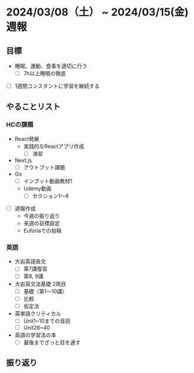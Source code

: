 # 2024/03/08（土） ~ 2024/03/15(金) 週報

## 目標

- 睡眠、運動、食事を適切に行う
  - [ ] 7h以上睡眠の徹底
- [ ] 1週間コンスタントに学習を継続する

## やることリスト

### HCの課題

- React発展
  - 実践的なReactアプリ作成
    - [ ] 演習
- Next.js
  - [ ] アウトプット課題
- Go
  - [ ] インプット動画教材1
  - Udemy動画
    - [ ] セクション1〜8

- [ ] 週報作成
  - 今週の振り返り
  - 来週の目標設定
  - Euforiaでの投稿

### 英語

- 大岩英語長文
  - [ ] 第7講復習
  - [ ] 第8, 9講
- 大岩英文法基礎 2周目
  - [ ] 基礎（第1〜10講）
  - [ ] 比較
  - [ ] 仮定法
- 英単語クリティカル
  - [ ] Unit1~10までの音読
  - [ ] Unit28~40
- 英語の学習法の本
  - [ ] 最後までざっと目を通す

## 振り返り
